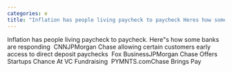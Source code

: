 ```yaml
---
categories: e
title: "Inflation has people living paycheck to paycheck Heres how some banks are responding  CNN"
---
```

Inflation has people living paycheck to paycheck. Here"s how some banks are responding&nbsp;&nbsp;CNNJPMorgan Chase allowing certain customers early access to direct deposit paychecks&nbsp;&nbsp;Fox BusinessJPMorgan Chase Offers Startups Chance At VC Fundraising&nbsp;&nbsp;PYMNTS.comChase Brings Pay